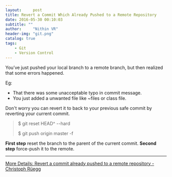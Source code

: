 ```yaml
---
layout:     post
title: Revert a Commit Which Already Pushed to a Remote Repository
date: 2016-05-30 00:10:03
subtitle: ""
author:     "Nithin VR"
header-img: "git.png"
catalog: true
tags:
	- Git
	- Version Control
---
```

You’ve just pushed your local branch to a remote branch, but then  realized that some errors happened.

Eg:
* That there was  some unacceptable typo in commit message.
* You just added a unwanted file like ~files or class file.


Don't worry you can revert it to back to your previous safe commit by reverting your current commit.

>$ git reset HEAD^ --hard
>
>$ git push origin master -f    


**First step** reset the branch to the parent of the current commit.
**Second step** force-push it to the remote.

---
[More Details: Revert a commit already pushed to a remote repository -Christoph Rüegg](http://christoph.ruegg.name/blog/git-howto-revert-a-commit-already-pushed-to-a-remote-reposit.html)
